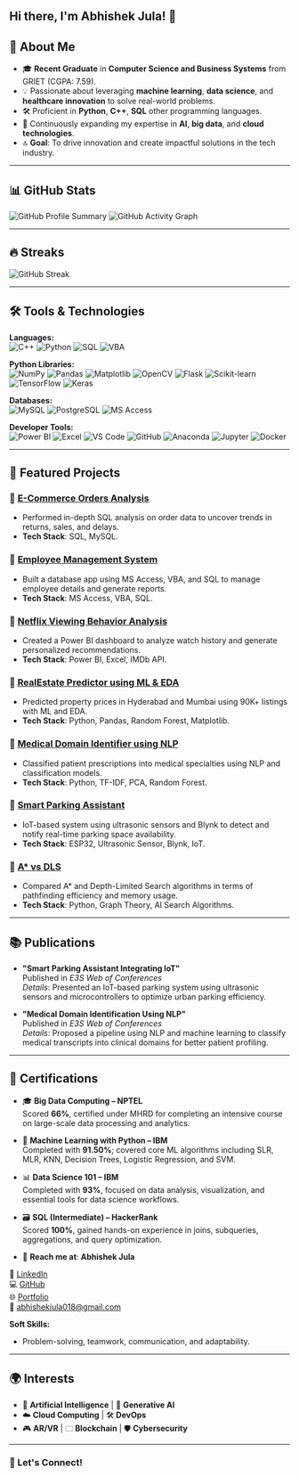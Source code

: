 ## Hi there, I'm Abhishek Jula! 👋


## 🚀 About Me
- 🎓 **Recent Graduate** in **Computer Science and Business Systems** from GRIET (CGPA: 7.59).
- 💡 Passionate about leveraging **machine learning**, **data science**, and **healthcare innovation** to solve real-world problems.
- 🛠️ Proficient in **Python**, **C++**, **SQL** other programming languages.
- 🌱 Continuously expanding my expertise in **AI**, **big data**, and **cloud technologies**.
- 🔝 **Goal**: To drive innovation and create impactful solutions in the tech industry.

---

## 📊 GitHub Stats
![GitHub Profile Summary](https://github-profile-summary-cards.vercel.app/api/cards/profile-details?username=ABHISHEKJULA07&theme=radical)
![GitHub Activity Graph](https://github-readme-activity-graph.vercel.app/graph?username=ABHISHEKJULA07&theme=radical)

---

## 🔥 Streaks
![GitHub Streak](https://github-readme-streak-stats.herokuapp.com/?user=ABHISHEKJULA07&theme=radical)

---

## 🛠️ Tools & Technologies

**Languages:**  
![C++](https://img.shields.io/badge/-C++-00599C?logo=c%2B%2B&logoColor=white&style=for-the-badge)
![Python](https://img.shields.io/badge/-Python-3776AB?logo=python&logoColor=white&style=for-the-badge)
![SQL](https://img.shields.io/badge/-SQL-4479A1?logo=mysql&logoColor=white&style=for-the-badge)
![VBA](https://img.shields.io/badge/-VBA-0D4B91?logo=microsoft-access&logoColor=white&style=for-the-badge)

**Python Libraries:**  
![NumPy](https://img.shields.io/badge/-NumPy-013243?logo=numpy&logoColor=white&style=for-the-badge)
![Pandas](https://img.shields.io/badge/-Pandas-150458?logo=pandas&logoColor=white&style=for-the-badge)
![Matplotlib](https://img.shields.io/badge/-Matplotlib-11557c?logo=matplotlib&logoColor=white&style=for-the-badge)
![OpenCV](https://img.shields.io/badge/-OpenCV-5C3EE8?logo=opencv&logoColor=white&style=for-the-badge)
![Flask](https://img.shields.io/badge/-Flask-000000?logo=flask&logoColor=white&style=for-the-badge)
![Scikit-learn](https://img.shields.io/badge/-Scikit%20Learn-F7931E?logo=scikit-learn&logoColor=white&style=for-the-badge)
![TensorFlow](https://img.shields.io/badge/-TensorFlow-FF6F00?logo=tensorflow&logoColor=white&style=for-the-badge)
![Keras](https://img.shields.io/badge/-Keras-D00000?logo=keras&logoColor=white&style=for-the-badge)

**Databases:**  
![MySQL](https://img.shields.io/badge/-MySQL-4479A1?logo=mysql&logoColor=white&style=for-the-badge)
![PostgreSQL](https://img.shields.io/badge/-PostgreSQL-336791?logo=postgresql&logoColor=white&style=for-the-badge)
![MS Access](https://img.shields.io/badge/-MS%20Access-A4373A?logo=microsoft-access&logoColor=white&style=for-the-badge)

**Developer Tools:**  
![Power BI](https://img.shields.io/badge/-Power%20BI-F2C811?logo=powerbi&logoColor=black&style=for-the-badge)
![Excel](https://img.shields.io/badge/-Excel-217346?logo=microsoft-excel&logoColor=white&style=for-the-badge)
![VS Code](https://img.shields.io/badge/-VS%20Code-007ACC?logo=visualstudiocode&logoColor=white&style=for-the-badge)
![GitHub](https://img.shields.io/badge/-GitHub-181717?logo=github&logoColor=white&style=for-the-badge)
![Anaconda](https://img.shields.io/badge/-Anaconda-44A833?logo=anaconda&logoColor=white&style=for-the-badge)
![Jupyter](https://img.shields.io/badge/-Jupyter-F37626?logo=jupyter&logoColor=white&style=for-the-badge)
![Docker](https://img.shields.io/badge/-Docker-2496ED?logo=docker&logoColor=white&style=for-the-badge)



---

## 🐂 Featured Projects

### 📌 [E-Commerce Orders Analysis](https://github.com/ABHISHEKJULA07/E-Commerce-Orders-Analysis)
- Performed in-depth SQL analysis on order data to uncover trends in returns, sales, and delays.
- **Tech Stack**: SQL, MySQL.

### 📌 [Employee Management System](https://github.com/ABHISHEKJULA07/Employee-Management-System)
- Built a database app using MS Access, VBA, and SQL to manage employee details and generate reports.
- **Tech Stack**: MS Access, VBA, SQL.

### 📌 [Netflix Viewing Behavior Analysis](https://github.com/ABHISHEKJULA07/netflix-viewing-behavior-analysis)
- Created a Power BI dashboard to analyze watch history and generate personalized recommendations.
- **Tech Stack**: Power BI, Excel, IMDb API.

### 📌 [RealEstate Predictor using ML & EDA](https://github.com/ABHISHEKJULA07/RealEstate-Predictor-using-ML-EDA)
- Predicted property prices in Hyderabad and Mumbai using 90K+ listings with ML and EDA.
- **Tech Stack**: Python, Pandas, Random Forest, Matplotlib.

### 📌 [Medical Domain Identifier using NLP](https://github.com/ABHISHEKJULA07/medical-domain-identifier)
- Classified patient prescriptions into medical specialties using NLP and classification models.
- **Tech Stack**: Python, TF-IDF, PCA, Random Forest.

### 📌 [Smart Parking Assistant](https://github.com/ABHISHEKJULA07/Smart-Parking-Assistant-IoT)
- IoT-based system using ultrasonic sensors and Blynk to detect and notify real-time parking space availability.
- **Tech Stack**: ESP32, Ultrasonic Sensor, Blynk, IoT.

### 📌 [A* vs DLS](https://github.com/ABHISHEKJULA07/A-star-vs-Depth-Limited-Search)
- Compared A* and Depth-Limited Search algorithms in terms of pathfinding efficiency and memory usage.
- **Tech Stack**: Python, Graph Theory, AI Search Algorithms.
---

## 📚 Publications

- **"Smart Parking Assistant Integrating IoT"**  
  Published in *E3S Web of Conferences*  
  *Details*: Presented an IoT-based parking system using ultrasonic sensors and microcontrollers to optimize urban parking efficiency.

- **"Medical Domain Identification Using NLP"**  
  Published in *E3S Web of Conferences*  
  *Details*: Proposed a pipeline using NLP and machine learning to classify medical transcripts into clinical domains for better patient profiling.


---

## 📜 Certifications

- 🎓 **Big Data Computing – NPTEL**  
  Scored **66%**, certified under MHRD for completing an intensive course on large-scale data processing and analytics.

- 🤖 **Machine Learning with Python – IBM**  
  Completed with **91.50%**; covered core ML algorithms including SLR, MLR, KNN, Decision Trees, Logistic Regression, and SVM.

- 📊 **Data Science 101 – IBM**  
  Completed with **93%**, focused on data analysis, visualization, and essential tools for data science workflows.

- 🗃️ **SQL (Intermediate) – HackerRank**  
  Scored **100%**, gained hands-on experience in joins, subqueries, aggregations, and query optimization.

 



- 📧 **Reach me at**:
**Abhishek Jula** 

🔗 [LinkedIn](https://www.linkedin.com/in/abhi-jula0711)  
💻 [GitHub](https://github.com/ABHISHEKJULA07)  
🌐 [Portfolio](https://abhipinku66.wixsite.com/07112000)  
📧 abhishekjula018@gmail.com



**Soft Skills:**
- Problem-solving, teamwork, communication, and adaptability.

---

## 🌍 Interests
- 🤖 **Artificial Intelligence** | 🧠 **Generative AI**  
- ☁️ **Cloud Computing** | 🛠️ **DevOps**  
- 🎮 **AR/VR** | 🗀 **Blockchain** | 🛡️ **Cybersecurity**

---

### 🌟 Let's Connect!

